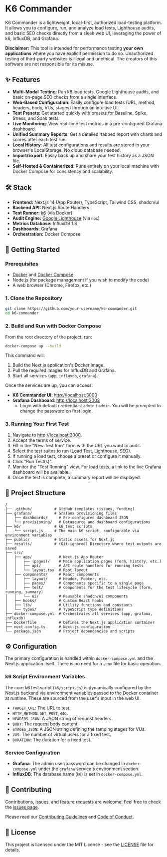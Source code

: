 # K6 Commander

K6 Commander is a lightweight, local-first, authorized load-testing platform. It allows you to configure, run, and analyze load tests, Lighthouse audits, and basic SEO checks directly from a sleek web UI, leveraging the power of k6, InfluxDB, and Grafana.

**Disclaimer:** This tool is intended for performance testing **your own applications** where you have explicit permission to do so. Unauthorized testing of third-party websites is illegal and unethical. The creators of this software are not responsible for its misuse.



## ✨ Features

- **Multi-Modal Testing**: Run k6 load tests, Google Lighthouse audits, and basic on-page SEO checks from a single interface.
- **Web-Based Configuration**: Easily configure load tests (URL, method, headers, body, VUs, stages) through an intuitive UI.
- **Test Presets**: Get started quickly with presets for Baseline, Spike, Stress, and Soak tests.
- **Live Monitoring**: View real-time test metrics in a pre-configured Grafana dashboard.
- **Unified Summary Reports**: Get a detailed, tabbed report with charts and scores after each test run.
- **Local History**: All test configurations and results are stored in your browser's LocalStorage. No cloud database needed.
- **Import/Export**: Easily back up and share your test history as a JSON file.
- **Self-Hosted & Containerized**: Runs entirely on your local machine with Docker Compose for consistency and scalability.

## 🛠️ Stack

- **Frontend:** Next.js 14 (App Router), TypeScript, Tailwind CSS, shadcn/ui
- **Backend API:** Next.js Route Handlers
- **Test Runner:** [k6](https://k6.io/) (via Docker)
- **Audit Engine:** [Google Lighthouse](https://developers.google.com/web/tools/lighthouse) (via `npx`)
- **Metrics Database:** InfluxDB 1.8
- **Dashboards:** Grafana
- **Orchestration:** Docker Compose

## 🚀 Getting Started

### Prerequisites

- [Docker](https://www.docker.com/get-started) and [Docker Compose](https://docs.docker.com/compose/install/)
- Node.js (for package management if you wish to modify the code)
- A web browser (Chrome, Firefox, etc.)

### 1. Clone the Repository

```bash
git clone https://github.com/your-username/k6-commander.git
cd k6-commander
```

### 2. Build and Run with Docker Compose

From the root directory of the project, run:

```bash
docker-compose up --build
```

This command will:
1.  Build the Next.js application's Docker image.
2.  Pull the required images for InfluxDB and Grafana.
3.  Start all services (`app`, `influxdb`, `grafana`).

Once the services are up, you can access:

- **K6 Commander UI**: [http://localhost:3000](http://localhost:3000)
- **Grafana Dashboard**: [http://localhost:3003](http://localhost:3003)
  - Login with default credentials: `admin` / `admin`. You will be prompted to change the password on first login.

### 3. Running Your First Test

1.  Navigate to [http://localhost:3000](http://localhost:3000).
2.  Accept the terms of service.
3.  Fill in the "New Test Run" form with the URL you want to audit.
4.  Select the test suites to run (Load Test, Lighthouse, SEO).
5.  If running a load test, choose a preset or configure it manually.
6.  Click "Run Test(s)".
7.  Monitor the "Test Running" view. For load tests, a link to the live Grafana dashboard will be available.
8.  Once the test is complete, a summary report will be displayed.

## 📁 Project Structure

```
/
├── .github/          # GitHub templates (issues, funding)
├── grafana/          # Grafana provisioning files
│   ├── dashboards/     # Pre-configured dashboard JSON
│   └── provisioning/   # Datasource and dashboard configurations
├── k6/               # k6 test scripts
│   └── script.js     # The main k6 script, configurable via environment variables
├── public/           # Static assets for Next.js
├── results/          # (Git-ignored) Directory where test outputs are saved
├── src/
│   ├── app/            # Next.js App Router
│   │   ├── (pages)/    # Main application pages (form, history, etc.)
│   │   ├── api/        # API route handlers for running tests
│   │   └── layout.tsx  # Root layout
│   ├── components/     # React components
│   │   ├── layout/     # Header, Footer, etc.
│   │   ├── pages/      # Components specific to a single page
│   │   ├── test/       # Components for the test lifecycle (form, running, summary)
│   │   └── ui/         # Reusable shadcn/ui components
│   ├── hooks/          # Custom React hooks
│   ├── lib/            # Utility functions and constants
│   └── types/          # TypeScript type definitions
├── docker-compose.yml  # Orchestrates all services (app, grafana, influxdb)
├── Dockerfile          # Defines the Next.js application container
├── next.config.ts      # Next.js configuration
└── package.json        # Project dependencies and scripts
```

## ⚙️ Configuration

The primary configuration is handled within `docker-compose.yml` and the Next.js application itself. There is no need for a `.env` file for basic operation.

### k6 Script Environment Variables

The core k6 test script (`k6/script.js`) is dynamically configured by the Next.js backend via environment variables passed to the Docker container at runtime. These are sourced from the user's input in the web UI.

- `TARGET_URL`: The URL to test.
- `HTTP_METHOD`: `GET`, `POST`, etc.
- `HEADERS_JSON`: A JSON string of request headers.
- `BODY`: The request body content.
- `STAGES_JSON`: A JSON string defining the ramping stages for VUs.
- `VUS`: The number of virtual users for a fixed test.
- `DURATION`: The duration for a fixed test.

### Service Configuration

- **Grafana**: The admin user/password can be changed in `docker-compose.yml` under the `grafana` service's environment section.
- **InfluxDB**: The database name (`k6`) is set in `docker-compose.yml`.

## 🤝 Contributing

Contributions, issues, and feature requests are welcome! Feel free to check the [issues page](https://github.com/your-username/k6-commander/issues).

Please read our [Contributing Guidelines](./CONTRIBUTING.md) and [Code of Conduct](./CODE_OF_CONDUCT.md).

## 📜 License

This project is licensed under the MIT License - see the [LICENSE](./LICENSE) file for details.
